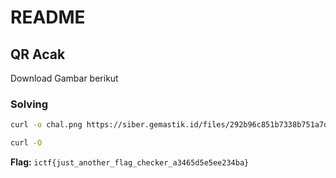 # README

## QR Acak

Download Gambar berikut

### Solving

```bash
curl -o chal.png https://siber.gemastik.id/files/292b96c851b7338b751a7d338b90c287/gemastik_5.png?token=eyJ1c2VyX2lkIjoxNjYsInRlYW1faWQiOm51bGwsImZpbGVfaWQiOjl9.ZqXiLA.Iw_29tjMpvHjKm_GIgpZEzeLwUk

curl -O 
```

**Flag:** `ictf{just_another_flag_checker_a3465d5e5ee234ba}`
